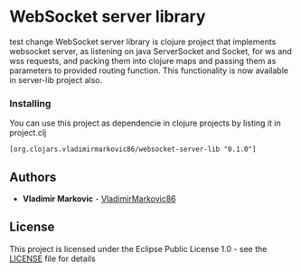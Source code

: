 # WebSocket server library
test change
WebSocket server library is clojure project that implements websocket server, as listening on java ServerSocket and Socket, for ws and wss requests, and packing them into clojure maps and passing them as parameters to provided routing function. This functionality is now available in server-lib project also.

### Installing

You can use this project as dependencie in clojure projects by listing it in project.clj

```
[org.clojars.vladimirmarkovic86/websocket-server-lib "0.1.0"]
```

## Authors

* **Vladimir Markovic** - [VladimirMarkovic86](https://github.com/VladimirMarkovic86)

## License

This project is licensed under the Eclipse Public License 1.0 - see the [LICENSE](LICENSE) file for details
